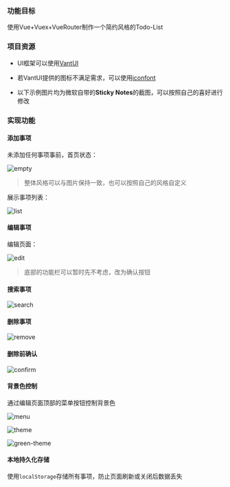 ### 功能目标

使用Vue+Vuex+VueRouter制作一个简约风格的Todo-List

### 项目资源

* UI框架可以使用[VantUI](https://youzan.github.io/vant/#/zh-CN/home)

* 若VantUI提供的图标不满足需求，可以使用[iconfont](https://www.iconfont.cn/home/index)

* 以下示例图片均为微软自带的**Sticky Notes**的截图，可以按照自己的喜好进行修改

### 实现功能

#### 添加事项

未添加任何事项事前，首页状态：

![empty](./images/empty.png)

> 整体风格可以与图片保持一致，也可以按照自己的风格自定义

展示事项列表：

![list](./images/list.png)

#### 编辑事项

编辑页面：

![edit](./images/edit.png)

> 底部的功能栏可以暂时先不考虑，改为确认按钮

#### 搜索事项

![search](./images/search.png)

#### 删除事项

![remove](./images/remove.png)

#### 删除前确认

![confirm](./images/confirm.png)

#### 背景色控制

通过编辑页面顶部的菜单按钮控制背景色

![menu](./images/menu.png)

![theme](./images/theme.png)

![green-theme](./images/green-theme.png)

#### 本地持久化存储

使用`localStorage`存储所有事项，防止页面刷新或关闭后数据丢失
